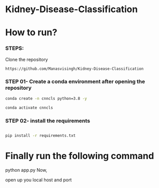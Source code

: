 # Kidney-Disease-Classification

# How to run?

### STEPS:

Clone the repository

```bash
https://github.com/Manasvisingh/Kidney-Disease-Classification
```
### STEP 01- Create a conda environment after opening the repository

```bash
conda create -n cnncls python=3.8 -y
```
```bash
conda activate cnncls
```


### STEP 02- install the requirements
```bash

pip install -r requirements.txt
```
# Finally run the following command
python app.py
Now,

open up you local host and port